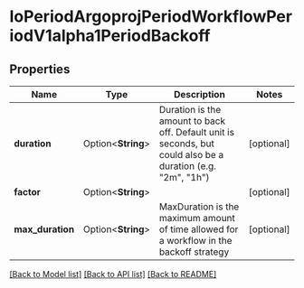 # IoPeriodArgoprojPeriodWorkflowPeriodV1alpha1PeriodBackoff

## Properties

Name | Type | Description | Notes
------------ | ------------- | ------------- | -------------
**duration** | Option<**String**> | Duration is the amount to back off. Default unit is seconds, but could also be a duration (e.g. \"2m\", \"1h\") | [optional]
**factor** | Option<**String**> |  | [optional]
**max_duration** | Option<**String**> | MaxDuration is the maximum amount of time allowed for a workflow in the backoff strategy | [optional]

[[Back to Model list]](../README.md#documentation-for-models) [[Back to API list]](../README.md#documentation-for-api-endpoints) [[Back to README]](../README.md)


